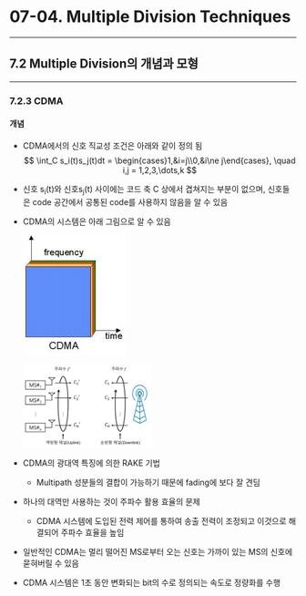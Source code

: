 # 07-04. Multiple Division Techniques

---

## 7.2 Multiple Division의 개념과 모형

---

### 7.2.3 CDMA

#### 개념

- CDMA에서의 신호 직교성 조건은 아래와 같이 정의 됨
  $$
  \int_C s_i(t)s_j(t)dt = \begin{cases}1,&i=j\\0,&i\ne j\end{cases}, \quad i,j = 1,2,3,\dots,k
  $$

- 신호 s<sub>i</sub>(t)와 신호s<sub>j</sub>(t) 사이에는 코드 축 C 상에서 겹쳐지는 부분이 없으며, 신호들은 code 공간에서 공통된 code를 사용하지 않음을 알 수 있음

- CDMA의 시스템은 아래 그림으로 알 수 있음

  ![](./assets_07/images/Chapter_07_03.jpg)

  <img src="./assets_07/images/Chapter_07_11.png" style="zoom:22%;" />

- CDMA의 광대역 특징에 의한 RAKE 기법

  - Multipath 성분들의 결합이 가능하기 때문에 fading에 보다 잘 견딤

- 하나의 대역만 사용하는 것이 주파수 활용 효율의 문제

  -  CDMA 시스템에 도입된 전력 제어를 통하여 송출 전력이 조정되고 이것으로 해결되어 주파수 효율을 높임

- 일반적인 CDMA는 멀리 떨어진 MS로부터 오는 신호는 가까이 있는 MS의 신호에 묻혀버릴 수 있음

- CDMA 시스템은 1초 동안 변화되는 bit의 수로 정의되는 속도로 정량화를 수행
